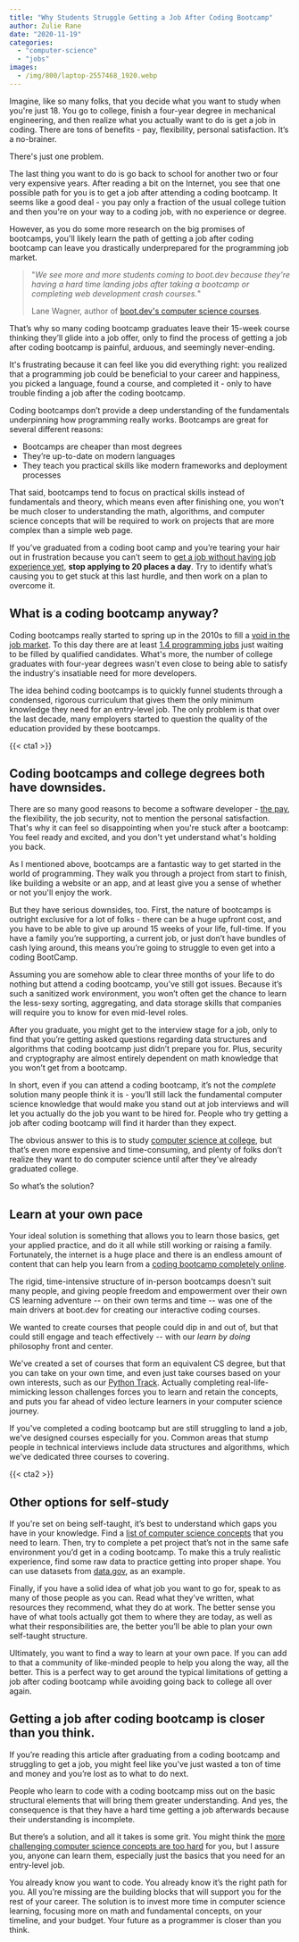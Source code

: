 ```yaml
---
title: "Why Students Struggle Getting a Job After Coding Bootcamp"
author: Zulie Rane
date: "2020-11-19"
categories: 
  - "computer-science"
  - "jobs"
images:
  - /img/800/laptop-2557468_1920.webp
---
```


Imagine, like so many folks, that you decide what you want to study when you're just 18. You go to college, finish a four-year degree in mechanical engineering, and then realize what you actually want to do is get a job in coding. There are tons of benefits - pay, flexibility, personal satisfaction. It’s a no-brainer.

There's just one problem.

The last thing you want to do is go back to school for another two or four very expensive years. After reading a bit on the Internet, you see that one possible path for you is to get a job after attending a coding bootcamp. It seems like a good deal - you pay only a fraction of the usual college tuition and then you're on your way to a coding job, with no experience or degree.

However, as you do some more research on the big promises of bootcamps, you'll likely learn the path of getting a job after coding bootcamp can leave you drastically underprepared for the programming job market.

> "_We see more and more students coming to boot.dev because they're having a hard time landing jobs after taking a bootcamp or completing web development crash courses._"
> 
> Lane Wagner, author of [boot.dev's computer science courses](https://boot.dev/).

That’s why so many coding bootcamp graduates leave their 15-week course thinking they’ll glide into a job offer, only to find the process of getting a job after coding bootcamp is painful, arduous, and seemingly never-ending.

It's frustrating because it can feel like you did everything right: you realized that a programming job could be beneficial to your career and happiness, you picked a language, found a course, and completed it - only to have trouble finding a job after the coding bootcamp.

Coding bootcamps don’t provide a deep understanding of the fundamentals underpinning how programming really works. Bootcamps are great for several different reasons:

- Bootcamps are cheaper than most degrees
- They’re up-to-date on modern languages
- They teach you practical skills like modern frameworks and deployment processes

That said, bootcamps tend to focus on practical skills instead of fundamentals and theory, which means even after finishing one, you won't be much closer to understanding the math, algorithms, and computer science concepts that will be required to work on projects that are more complex than a simple web page.

If you’ve graduated from a coding boot camp and you’re tearing your hair out in frustration because you can’t seem to [get a job without having job experience yet](/jobs/get-a-programming-job-with-no-experience/), **stop applying to 20 places a day**. Try to identify what’s causing you to get stuck at this last hurdle, and then work on a plan to overcome it.

## What is a coding bootcamp anyway?

Coding bootcamps really started to spring up in the 2010s to fill a [void in the job market](/jobs/whats-the-job-outlook-for-computer-science-students/). To this day there are at least [1.4 programming jobs](https://www.daxx.com/blog/development-trends/software-developer-shortage-us) just waiting to be filled by qualified candidates. What's more, the number of college graduates with four-year degrees wasn't even close to being able to satisfy the industry's insatiable need for more developers.

The idea behind coding bootcamps is to quickly funnel students through a condensed, rigorous curriculum that gives them the only minimum knowledge they need for an entry-level job. The only problem is that over the last decade, many employers started to question the quality of the education provided by these bootcamps.

{{< cta1 >}}

## Coding bootcamps and college degrees both have downsides.

There are so many good reasons to become a software developer - [the pay](/jobs/how-much-do-software-engineers-make/), the flexibility, the job security, not to mention the personal satisfaction. That's why it can feel so disappointing when you're stuck after a bootcamp: You feel ready and excited, and you don't yet understand what's holding you back.

As I mentioned above, bootcamps are a fantastic way to get started in the world of programming. They walk you through a project from start to finish, like building a website or an app, and at least give you a sense of whether or not you'll enjoy the work.

But they have serious downsides, too. First, the nature of bootcamps is outright exclusive for a lot of folks - there can be a huge upfront cost, and you have to be able to give up around 15 weeks of your life, full-time. If you have a family you’re supporting, a current job, or just don’t have bundles of cash lying around, this means you’re going to struggle to even get into a coding BootCamp.

Assuming you are somehow able to clear three months of your life to do nothing but attend a coding bootcamp, you’ve still got issues. Because it’s such a sanitized work environment, you won’t often get the chance to learn the less-sexy sorting, aggregating, and data storage skills that companies will require you to know for even mid-level roles.

After you graduate, you might get to the interview stage for a job, only to find that you’re getting asked questions regarding data structures and algorithms that coding bootcamp just didn’t prepare you for. Plus, security and cryptography are almost entirely dependent on math knowledge that you won’t get from a bootcamp.

In short, even if you can attend a coding bootcamp, it’s not the _complete_ solution many people think it is - you’ll still lack the fundamental computer science knowledge that would make you stand out at job interviews and will let you actually do the job you want to be hired for. People who try getting a job after coding bootcamp will find it harder than they expect.

The obvious answer to this is to study [computer science at college](/computer-science/compsci-certificate-vs-degree/), but that’s even more expensive and time-consuming, and plenty of folks don’t realize they want to do computer science until after they’ve already graduated college. 

So what’s the solution?

## Learn at your own pace

Your ideal solution is something that allows you to learn those basics, get your applied practice, and do it all while still working or raising a family. Fortunately, the internet is a huge place and there is an endless amount of content that can help you learn from a [coding bootcamp completely online](/education/top-online-bootcamps).

The rigid, time-intensive structure of in-person bootcamps doesn't suit many people, and giving people freedom and empowerment over their own CS learning adventure -- on their own terms and time -- was one of the main drivers at boot.dev for creating our interactive coding courses.

We wanted to create courses that people could dip in and out of, but that could still engage and teach effectively -- with our _learn by doing_ philosophy front and center.

We've created a set of courses that form an equivalent CS degree, but that you can take on your own time, and even just take courses based on your own interests, such as our [Python Track](https://boot.dev/learn/learn-python). Actually completing real-life-mimicking lesson challenges forces you to learn and retain the concepts, and puts you far ahead of video lecture learners in your computer science journey.

If you've completed a coding bootcamp but are still struggling to land a job, we've designed courses especially for you. Common areas that stump people in technical interviews include data structures and algorithms, which we've dedicated three courses to covering.

{{< cta2 >}}

## Other options for self-study

If you're set on being self-taught, it’s best to understand which gaps you have in your knowledge. Find a [list of computer science concepts](/computer-science/comprehensive-guide-to-learn-computer-science-online/) that you need to learn. Then, try to complete a pet project that’s not in the same safe environment you’d get in a coding bootcamp. To make this a truly realistic experience, find some raw data to practice getting into proper shape. You can use datasets from [data.gov](https://catalog.data.gov/dataset), as an example.

Finally, if you have a solid idea of what job you want to go for, speak to as many of those people as you can. Read what they’ve written, what resources they recommend, what they do at work. The better sense you have of what tools actually got them to where they are today, as well as what their responsibilities are, the better you’ll be able to plan your own self-taught structure.

Ultimately, you want to find a way to learn at your own pace. If you can add to that a community of like-minded people to help you along the way, all the better. This is a perfect way to get around the typical limitations of getting a job after coding bootcamp while avoiding going back to college all over again.

## Getting a job after coding bootcamp is closer than you think.

If you’re reading this article after graduating from a coding bootcamp and struggling to get a job, you might feel like you’ve just wasted a ton of time and money and you’re lost as to what to do next.

People who learn to code with a coding bootcamp miss out on the basic structural elements that will bring them greater understanding. And yes, the consequence is that they have a hard time getting a job afterwards because their understanding is incomplete.

But there’s a solution, and all it takes is some grit. You might think the [more challenging computer science concepts are too hard](/computer-science/is-computer-science-hard/) for you, but I assure you, anyone can learn them, especially just the basics that you need for an entry-level job.

You already know you want to code. You already know it’s the right path for you. All you’re missing are the building blocks that will support you for the rest of your career. The solution is to invest more time in computer science learning, focusing more on math and fundamental concepts, on your timeline, and your budget. Your future as a programmer is closer than you think.
